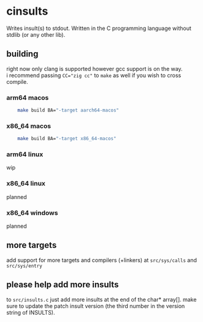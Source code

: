 # cinsults
Writes insult(s) to stdout. Written in the C programming language without stdlib (or any other lib).

## building
right now only clang is supported however gcc support is on the way.  
i recommend passing `CC="zig cc"` to `make` as well if you wish to cross compile.  

### arm64 macos
```bash
    make build BA="-target aarch64-macos"
```
### x86_64 macos
```bash
    make build BA="-target x86_64-macos"
```
### arm64 linux
wip
### x86_64 linux
planned
### x86_64 windows
planned

## more targets
add support for more targets and compilers (+linkers) at `src/sys/calls` and `src/sys/entry`

## please help add more insults
to `src/insults.c`
just add more insults at the end of the char* array[].
make sure to update the patch insult version (the third number in the version string of INSULTS).
